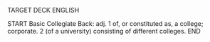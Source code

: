 TARGET DECK
ENGLISH

START
Basic
Collegiate
Back: adj. 1 of, or constituted as, a college; corporate. 2 (of a university) consisting of different colleges.
END
